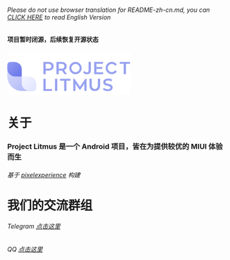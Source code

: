 ###### Please do not use browser translation for README-zh-cn.md, you can [CLICK HERE](https://github.com/project-litmus/.github/blob/main/profile/README.md) to read English Version
#### 项目暂时闭源，后续恢复开源状态 


<div>    
  <img src="./logo.png" width = "283.33" height = "100" alt="LOGO" />
</div>

# 关于
### Project Litmus 是一个 Android 项目，皆在为提供较优的 MIUI 体验而生
###### 基于 [pixelexperience](https://github.com/pixelexperience) 构建
# 我们的交流群组</H2>
###### Telegram [点击这里](https://t.me/projectlitmus) 
###### QQ [点击这里](https://jq.qq.com/?_wv=1027&k=VfUw3Mes) 
